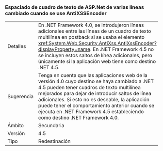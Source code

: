 ### <a name="multi-line-aspnet-textbox-spacing-changed-when-using-antixssencoder"></a>Espaciado de cuadro de texto de ASP.Net de varias líneas cambiado cuando se use AntiXSSEncoder

|   |   |
|---|---|
|Detalles|En .NET Framework 4.0, se introdujeron líneas adicionales entre las líneas de un cuadro de texto multilínea en postback si se usaba el elemento <xref:System.Web.Security.AntiXss.AntiXssEncoder?displayProperty=name>. En .NET Framework 4.5 no se incluyen estos saltos de línea adicionales, pero únicamente si la aplicación web tiene como destino .NET 4.5.|
|Sugerencia|Tenga en cuenta que las aplicaciones web de la versión 4.0 cuyo destino se haya cambiado a .NET 4.5 pueden tener cuadros de texto multilínea mejorados para dejar de introducir saltos de línea adicionales. Si esto no es deseable, la aplicación puede tener el comportamiento anterior cuando se ejecuta en .NET Framework 4.5 estableciendo como destino .NET Framework 4.0.|
|Ámbito|Secundaria|
|Versión|4.5|
|Tipo|Redestinación|


